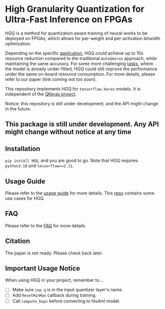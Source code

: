 # High Granularity Quantization for Ultra-Fast Inference on FPGAs

HGQ is a method for quantization aware training of neural works to be deployed on FPGAs, which allows for per-weight and per-activation bitwidth optimization.

Depending on the specific [application](https://arxiv.org/abs/2006.10159), HGQ could achieve up to 10x resource reduction compared to the traditional `AutoQkeras` approach, while maintaining the same accuracy. For some more challenging [tasks](https://arxiv.org/abs/2202.04976), where the model is already under-fitted, HGQ could still improve the performance under the same on-board resource consumption. For more details, please refer to our paper (link coming not too soon).

This repository implements HGQ for `tensorflow.keras` models. It is independent of the [QKeras project](https://github.com/google/qkeras).

Notice: this repository is still under development, and the API might change in the future.

## This package is still under development. Any API might change without notice at any time

## Installation

`pip install HGQ`, and you are good to go. Note that HGQ requires `python3.10` and `tensorflow>=2.11`.

## Usage Guide

Please refer to the [usage guide](./usage_guide.md) for more details.
This [repo](https://github.com/calad0i/HGQ-demos) contains some use cases for HGQ.

## FAQ

Please refer to the [FAQ](./faq.md) for more details.

## Citation

The paper is not ready. Please check back later.

## Important Usage Notice

When using HGQ in your project, remember to...

- [ ] Make sure `inp_q` is in the input quantizer layer's name.
- [ ] Add `ResetMinMax` callback during training.
- [ ] Call `compute_bops` before converting to hls4ml model.

